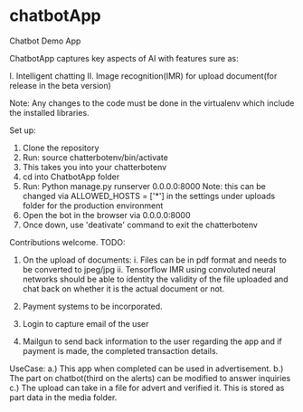 # chatbotApp
Chatbot Demo App

ChatbotApp  captures key aspects of AI with features sure as:

I. Intelligent chatting
II. Image recognition(IMR) for upload document(for release in the beta version)

Note: Any changes to the code must be done in the virtualenv which include the installed libraries.

Set up:

1. Clone the repository
2. Run:  source chatterbotenv/bin/activate
3. This takes you into your chatterbotenv
4. cd into ChatbotApp folder
5. Run: Python manage.py runserver 0.0.0.0:8000
   Note: this can be changed via ALLOWED_HOSTS = ['*'] in the settings under uploads folder for the production environment
6. Open the bot in the browser via 0.0.0.0:8000
7. Once down, use 'deativate' command to exit the chatterbotenv



Contributions welcome. 
TODO: 

1. On the upload of documents:
   i.   Files can be in pdf format and needs to be converted to jpeg/jpg
   ii.  Tensorflow IMR using convoluted neural networks should be able to identity the validity of the file uploaded and chat back on whether it is the actual document or not.

2. Payment systems to be incorporated.

3. Login to capture email of the user

4. Mailgun to send back information to the user regarding the app and if payment is made, the completed transaction details.


UseCase:
a.) This app when completed can be used in advertisement.
b.) The part on chatbot(third on the alerts) can be modified to answer inquiries
c.) The upload can take in a file for advert and verified it. This is stored as part data in the media folder.




